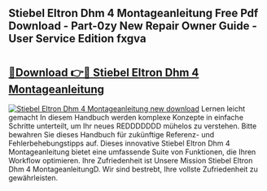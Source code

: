 ## Stiebel Eltron Dhm 4 Montageanleitung Free Pdf Download - Part-0zy New Repair Owner Guide - User Service Edition fxgva

# <h2><a href="http://df859w.blite.top/?on=Stiebel+Eltron+Dhm+4+Montageanleitung">🔗Download 👉🔴 Stiebel Eltron Dhm 4 Montageanleitung</a></h2>

[![Stiebel Eltron Dhm 4 Montageanleitung new download](https://i.imgur.com/lujVjoI.png)](http://df859w.blite.top/?on=Stiebel+Eltron+Dhm+4+Montageanleitung)
Lernen leicht gemacht In diesem Handbuch werden komplexe Konzepte in einfache Schritte unterteilt, um Ihr neues REDDDDDDD mühelos zu verstehen. Bitte bewahren Sie dieses Handbuch für zukünftige Referenz- und Fehlerbehebungstipps auf. Dieses innovative Stiebel Eltron Dhm 4 Montageanleitung bietet eine umfassende Suite von Funktionen, die Ihren Workflow optimieren. Ihre Zufriedenheit ist Unsere Mission Stiebel Eltron Dhm 4 MontageanleitungD. Wir sind bestrebt, Ihre vollste Zufriedenheit zu gewährleisten.
